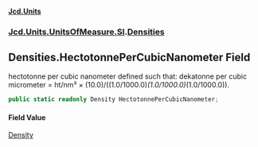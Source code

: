 #### [Jcd.Units](index.md 'index')

### [Jcd.Units.UnitsOfMeasure.SI](Jcd.Units.UnitsOfMeasure.SI.md 'Jcd.Units.UnitsOfMeasure.SI').[Densities](Densities.md 'Jcd.Units.UnitsOfMeasure.SI.Densities')

## Densities.HectotonnePerCubicNanometer Field

hectotonne per cubic nanometer defined such that: dekatonne per cubic micrometer = ht/nm³ ×
(10.0)/((1.0/1000.0)*(1.0/1000.0)*(1.0/1000.0)).

```csharp
public static readonly Density HectotonnePerCubicNanometer;
```

#### Field Value

[Density](Density.md 'Jcd.Units.UnitTypes.Density')